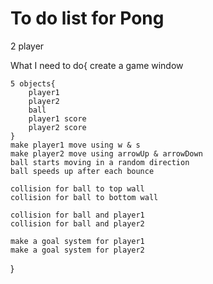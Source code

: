 # To do list for Pong

2 player

What I need to do{
    create a game window

    5 objects{
        player1
        player2
        ball
        player1 score
        player2 score
    }
    make player1 move using w & s
    make player2 move using arrowUp & arrowDown
    ball starts moving in a random direction
    ball speeds up after each bounce

    collision for ball to top wall
    collision for ball to bottom wall

    collision for ball and player1
    collision for ball and player2

    make a goal system for player1
    make a goal system for player2
}
